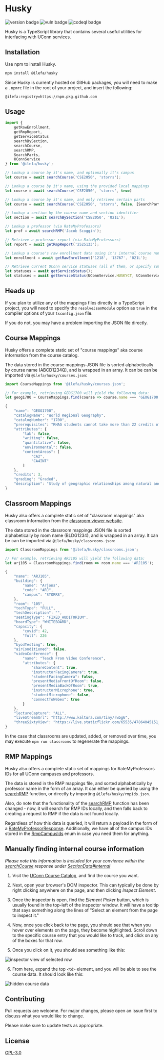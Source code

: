 # Husky

![version badge](https://img.shields.io/github/package-json/v/ilefa/husky?color=2573bc)
![vuln badge](https://img.shields.io/snyk/vulnerabilities/github/ilefa/husky)
![codeql badge](https://img.shields.io/github/workflow/status/ilefa/husky/CodeQL?label=codeql%20analysis)

Husky is a TypeScript library that contains several useful utilities for interfacing with UConn services.

## Installation

Use npm to install Husky.

```bash
npm install @ilefa/husky
```

Since Husky is currently hosted on GitHub packages, you will need to make a ``.npmrc`` file in the root of your project, and insert the following:

```env
@ilefa:registry=https://npm.pkg.github.com
```

## Usage

```ts
import {
    getRawEnrollment,
    getRmpReport,
    getServiceStatus
    searchBySection,
    searchCourse,
    searchRMP,
    SearchParts,
    UConnService
} from '@ilefa/husky';

// Lookup a course by it's name, and optionally it's campus
let course = await searchCourse('CSE2050', 'storrs');

// Lookup a course by it's name, using the provided local mappings
let course = await searchCourse('CSE2050', 'storrs', true)

// Lookup a course by it's name, and only retrieve certain parts
let course = await searchCourse('CSE2050', 'storrs', false, [SearchParts.SECTIONS]);

// Lookup a section by the course name and section identifier
let section = await searchBySection('CSE2050', '021L');

// Lookup a professor (via RateMyProfessors)
let prof = await searchRMP('Jacob Scoggin');

// Retrieve a professor report (via RateMyProfessors)
let report = await getRmpReport('2525133');

// Lookup a course's raw enrollment data using it's internal course number
let enrollment = await getRawEnrollment('1218', '13767', '021L');

// Retrieve current UConn service statuses (all of them, or specify some to return)
let statuses = await getServiceStatus();
let statuses = await getServiceStatus(UConnService.HUSKYCT, UConnService.STUDENT_ADMIN);
```

## Heads up

If you plan to utilize any of the mappings files directly in a TypeScript project, you will need to specify the ``resolveJsonModule`` option as ``true`` in the compiler options of your ``tsconfig.json`` file.

If you do not, you may have a problem importing the JSON file directly.

## Course Mappings
Husky offers a complete static set of "course mappings" aka course information from the course catalog.

The data stored in the course mappings JSON file is sorted alphabetically by course name (ABCD1234Q),
and is wrapped in an array. It can be can be imported via ``@ilefa/husky/courses.json``:

```ts
import CourseMappings from '@ilefa/husky/courses.json';

// For example, retrieving GEOG1700 will yield the following data:
let geog1700 = CourseMappings.find(course => course.name === 'GEOG1700');

{
    "name": "GEOG1700",
    "catalogName": "World Regional Geography",
    "catalogNumber": "1700",
    "prerequisites": "RHAG students cannot take more than 22 credits of 1000 level courses",
    "attributes": {
        "lab": false,
        "writing": false,
        "quantitative": false,
        "environmental": false,
        "contentAreas": [
            "CA2",
            "CA4INT"
        ]
    },
    "credits": 3,
    "grading": "Graded",
    "description": "Study of geographic relationships among natural and cultural environments that help to distinguish one part of the world from another. Analysis of selected countries as well as larger regions, with specific reference to the non-western world. CA 2. CA 4-INT."
}
```

## Classroom Mappings
Husky also offers a complete static set of "classroom mappings" aka classroom information from the [classroom viewer website](https://classrooms.uconn.edu/classroom/).

The data stored in the classroom mappings JSON file is sorted alphabetically by room name (BLDG1234),
and is wrapped in an array. It can be can be imported via ``@ilefa/husky/classrooms.json``:

```ts
import ClassroomMappings from '@ilefa/husky/classrooms.json';

// For example, retrieving ARJ105 will yield the following data:
let arj105 = ClassroomMappings.find(room => room.name === 'ARJ105');

{
    "name": "ARJ105",
    "building": {
        "name": "Arjona",
        "code": "ARJ",
        "campus": "STORRS",
    },
    "room": "105",
    "techType": "FULL",
    "techDescription": "",
    "seatingType": "FIXED_AUDITORIUM",
    "boardType": "WHITEBOARD",
    "capacity": {
        "covid": 42,
        "full": 226
    },
    "byodTesting": true,
    "airConditioned": false,
    "videoConference": {
        "name": "Teach From Video Conference",
        "attributes": {
            "shareContent": true,
            "instructorFacingCamera": true,
            "studentFacingCamera": false,
            "presentMediaFrontOfRoom": false,
            "presentMediaBackOfRoom": true,
            "instructorMicrophone": true,
            "studentMicrophone": false,
            "connectToWebex": true
        }
    },
    "lectureCapture": "ALL",
    "liveStreamUrl": "http://www.kaltura.com/tiny/rw5g6",
    "threeSixtyView": "https://live.staticflickr.com/65535/47864045151_3b4af52c27_o_d.jpg"
}
```

In the case that classrooms are updated, added, or removed over time, you may execute ``npm run classrooms`` to regenerate the mappings.

## RMP Mappings
Husky also offers a complete static set of mappings for RateMyProfessors IDs for all UConn campuses and professors.

The data is stored in the RMP mappings file, and sorted alphabetically by professor name in the form of an array.
It can either be queried by using the [searchRMP](index.ts#L437) function, or directly by importing ``@ilefa/husky/rmpIds.json``.

Also, do note that the functionality of the [searchRMP](index.ts#L437) function has been changed - now, it will search for RMP IDs locally, and then falls back to creating a request to RMP if the data is not found locally.

Regardless of how this data is queried, it will return a payload in the form of a [RateMyProfessorResponse](index.ts#L85). Additionally, we have all of the campus IDs stored in the [RmpCampusIds](index.ts#L149) enum in case you need them for anything.

## Manually finding internal course information
*Please note this information is included for your convience within the [searchCourse](index.ts#L144) response under [SectionData#internal](index.ts#L51)*

1. Visit the [UConn Course Catalog](https://catalog.uconn.edu/directory-of-courses/), and find the course you want.

2. Next, open your browser's DOM inspector. This can typically be done by right clicking anywhere on the page, and then clicking *Inspect Element*.

3. Once the inspector is open, find the *Element Picker* button, which is usually found in the top-left of the inspector window. It will have a tooltip that says something along the lines of "Select an element from the page to inspect it."

4. Now, once you click back to the page, you should see that when you hover over elements on the page, they become highlighted. Scroll down to the specific course entry that you would like to track, and click on any of the boxes for that row.

5. Once you click on it, you should see something like this: 

![inspector view of selected row](.assets/selected-element.png)

6. From here, expand the top ``<td>`` element, and you will be able to see the course data. It should look like this: 

![hidden course data](.assets/hidden-course-data.png)

## Contributing
Pull requests are welcome. For major changes, please open an issue first to discuss what you would like to change.

Please make sure to update tests as appropriate.

## License
[GPL-3.0](https://choosealicense.com/licenses/gpl-3.0/)